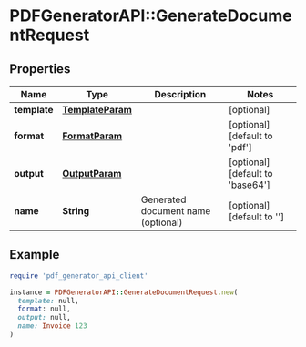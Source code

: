 # PDFGeneratorAPI::GenerateDocumentRequest

## Properties

| Name | Type | Description | Notes |
| ---- | ---- | ----------- | ----- |
| **template** | [**TemplateParam**](TemplateParam.md) |  | [optional] |
| **format** | [**FormatParam**](FormatParam.md) |  | [optional][default to &#39;pdf&#39;] |
| **output** | [**OutputParam**](OutputParam.md) |  | [optional][default to &#39;base64&#39;] |
| **name** | **String** | Generated document name (optional) | [optional][default to &#39;&#39;] |

## Example

```ruby
require 'pdf_generator_api_client'

instance = PDFGeneratorAPI::GenerateDocumentRequest.new(
  template: null,
  format: null,
  output: null,
  name: Invoice 123
)
```

